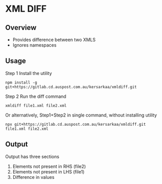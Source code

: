 # XML DIFF

## Overview

- Provides difference between two XMLS
- Ignores namespaces

## Usage

Step 1 Install the utility
```
npm install -g git+https://gitlab.cd.auspost.com.au/kersarkaa/xmldiff.git
```

Step 2 Run the diff command
```
xmldiff file1.xml file2.xml
```

Or alternatively, Step1+Step2 in single command, without installing utility
```
npx git+https://gitlab.cd.auspost.com.au/kersarkaa/xmldiff.git file1.xml file2.xml
```
## Output

Output has three sections
1. Elements not present in RHS (file2)  
2. Elements not present in LHS (file1)
3. Difference in values
